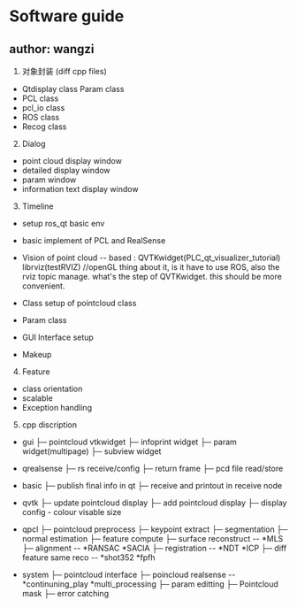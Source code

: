 # Software guide
## author: wangzi

1. 对象封装
(diff cpp files)

* Qtdisplay class
  Param     class
* PCL       class
* pcl_io    class
* ROS       class
* Recog     class

2. Dialog
* point cloud display window <left up big>
* detailed display window <left down small>
* param window <right up rect>
* information text display window <right down long>

3. Timeline
* setup ros_qt basic env  		<done>
* basic implement of PCL and RealSense	<done>
* Vision of point cloud			<done> 
-- based : QVTKwidget(PLC_qt_visualizer_tutorial)    librviz(testRVIZ)	//openGL
  thing about it, is it have to use ROS, also the rviz topic manage.
  what's the step of QVTKwidget. this should be more convenient.

* Class setup of pointcloud class       <done>
* Param class				<done>
* GUI Interface setup			<done>
* Makeup 				<done>

4. Feature
* class orientation	<done>
* scalable<optional>  	<done>
* Exception handling	<doing>

5. cpp discription
* gui<done>
   ├─ pointcloud vtkwidget
   ├─ infoprint widget
   ├─ param widget(multipage)
   ├─ subview widget

* qrealsense<done>
   ├─ rs receive/config
   ├─ return frame
   ├─ pcd file read/store

* basic<done>
   ├─ publish final info in qt
   ├─ receive and printout in receive node

* qvtk<done>
   ├─ update pointcloud display
   ├─ add pointcloud display
   ├─ display config - colour visable size

* qpcl<done>
   ├─ pointcloud preprocess<done>
   ├─ keypoint extract<done>
   ├─ segmentation<done>
   ├─ normal estimation<done>
   ├─ feature compute<done>
   ├─ surface reconstruct<done> -- *MLS
   ├─ alignment<done> -- *RANSAC *SACIA
   ├─ registration<done> -- *NDT *ICP
   ├─ diff feature same reco<doing> -- *shot352 *fpfh

* system<wait>
   ├─ pointcloud interface<done>
   ├─ poincloud realsense -- *continuning_play *multi_processing 
   ├─ param editting<done>
   ├─ Pointcloud mask<done>
   ├─ error catching





